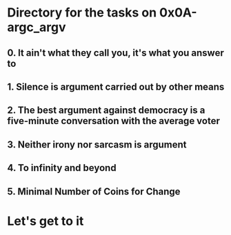 # Directory for the tasks on 0x0A-argc_argv

## 0. It ain't what they call you, it's what you answer to

## 1. Silence is argument carried out by other means

## 2. The best argument against democracy is a five-minute conversation with the average voter

## 3. Neither irony nor sarcasm is argument

## 4. To infinity and beyond

## 5. Minimal Number of Coins for Change

# Let's get to it